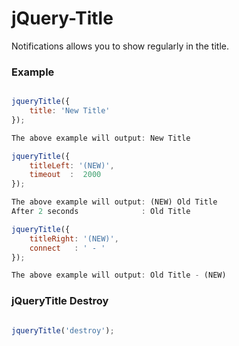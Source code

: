 # jQuery-Title
Notifications allows you to show regularly in the title.

### Example

```javascript

jqueryTitle({
    title: 'New Title'
});

The above example will output: New Title
```

```javascript
jqueryTitle({
    titleLeft: '(NEW)',
    timeout  :  2000
});

The above example will output: (NEW) Old Title
After 2 seconds              : Old Title
```

```javascript
jqueryTitle({
    titleRight: '(NEW)',
    connect   : ' - '
});

The above example will output: Old Title - (NEW)

```


### jQueryTitle Destroy
```javascript

jqueryTitle('destroy');
```

